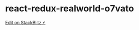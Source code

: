# react-redux-realworld-o7vato

[Edit on StackBlitz ⚡️](https://stackblitz.com/edit/react-redux-realworld-o7vato)